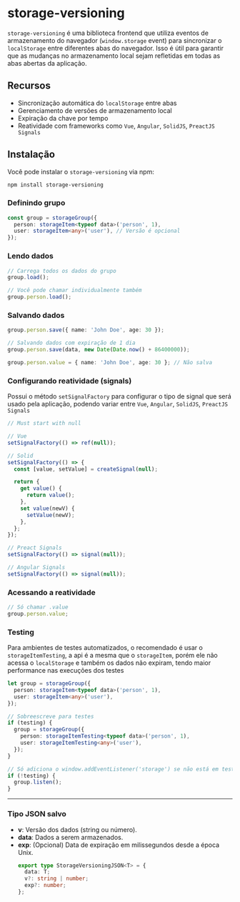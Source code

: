 # storage-versioning

`storage-versioning` é uma biblioteca frontend que utiliza eventos de armazenamento do navegador (`window.storage` event) para sincronizar o `localStorage` entre diferentes abas do navegador. Isso é útil para garantir que as mudanças no armazenamento local sejam refletidas em todas as abas abertas da aplicação.

## Recursos

- Sincronização automática do `localStorage` entre abas
- Gerenciamento de versões de armazenamento local
- Expiração da chave por tempo
- Reatividade com frameworks como `Vue`, `Angular`, `SolidJS`, `PreactJS Signals`

## Instalação

Você pode instalar o `storage-versioning` via npm:

```bash
npm install storage-versioning
```

### Definindo grupo

```ts
const group = storageGroup({
  person: storageItem<typeof data>('person', 1),
  user: storageItem<any>('user'), // Versão é opcional
});
```

### Lendo dados

```ts
// Carrega todos os dados do grupo
group.load();

// Você pode chamar individualmente também
group.person.load();
```

### Salvando dados

```ts
group.person.save({ name: 'John Doe', age: 30 });

// Salvando dados com expiração de 1 dia
group.person.save(data, new Date(Date.now() + 86400000));

group.person.value = { name: 'John Doe', age: 30 }; // Não salva
```

### Configurando reatividade (signals)

Possui o método `setSignalFactory` para configurar o tipo de signal que será usado pela aplicação, podendo variar entre `Vue`, `Angular`, `SolidJS`, `PreactJS Signals`

```ts
// Must start with null

// Vue
setSignalFactory(() => ref(null));

// Solid
setSignalFactory(() => {
  const [value, setValue] = createSignal(null);

  return {
    get value() {
      return value();
    },
    set value(newV) {
      setValue(newV);
    },
  };
});

// Preact Signals
setSignalFactory(() => signal(null));

// Angular Signals
setSignalFactory(() => signal(null));
```

### Acessando a reatividade

```ts
// Só chamar .value
group.person.value;
```

### Testing

Para ambientes de testes automatizados, o recomendado é usar o `storageItemTesting`, a api é a mesma que o `storageItem`, porém ele não acessa o `localStorage` e também os dados não expiram, tendo maior performance nas execuções dos testes

```ts
let group = storageGroup({
  person: storageItem<typeof data>('person', 1),
  user: storageItem<any>('user'),
});

// Sobreescreve para testes
if (testing) {
  group = storageGroup({
    person: storageItemTesting<typeof data>('person', 1),
    user: storageItemTesting<any>('user'),
  });
}

// Só adiciona o window.addEventListener('storage') se não está em testes
if (!testing) {
  group.listen();
}
```

---

### Tipo JSON salvo

- **v**: Versão dos dados (string ou número).
- **data**: Dados a serem armazenados.
- **exp**: (Opcional) Data de expiração em milissegundos desde a época Unix.
  ```ts
  export type StorageVersioningJSON<T> = {
    data: T;
    v?: string | number;
    exp?: number;
  };
  ```
